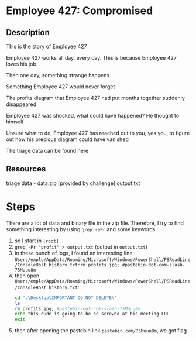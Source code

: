 # Employee 427: Compromised

## Description

This is the story of Employee 427

Employee 427 works all day, every day. This is because Employee 427 loves his job

Then one day, something strange happens

Something Employee 427 would never forget

The profits diagram that Employee 427 had put months together suddenly disappeared

Employee 427 was shocked, what could have happened? He thought to himself

Unsure what to do, Employee 427 has reached out to you, yes you, to figure out how his precious diagram could have vanished

The triage data can be found here

## Resources

triage data - data.zip \[provided by challenge\]
output.txt

# Steps

There are a lot of data and binary file in the zip file. Therefore, I try to find something interesting by using `grep -aPr` and some keywords.

1. so I start in `[root]`
2. `grep -Pr "profit" > output.txt` (output in `output.txt`)
3. in these bunch of logs, I found an interesting line: `Users/emplo/AppData/Roaming/Microsoft/Windows/PowerShell/PSReadLine/ConsoleHost_history.txt:rm profits.jpg; #pastebin-dot-com-slash-75Muuu8m`
4. then open `Users/emplo/AppData/Roaming/Microsoft/Windows/PowerShell/PSReadLine/ConsoleHost_history.txt`:
   ```bash
   cd '.\Desktop\IMPORTANT DO NOT DELETE\'
   ls
   rm profits.jpg; #pastebin-dot-com-slash-75Muuu8m
   echo this dude is going to be so screwed at his meeting LOL
   exit
   ```
5. then after opening the pastebin link `pastebin.com/75Muuu8m`, we got flag
